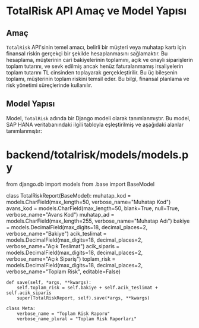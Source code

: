 # TotalRisk API Amaç ve Model Yapısı

## Amaç

`TotalRisk` API'sinin temel amacı, belirli bir müşteri veya muhatap kartı için finansal riskin gerçekçi bir şekilde hesaplanmasını sağlamaktır. Bu hesaplama, müşterinin cari bakiyelerinin toplamını, açık ve onaylı siparişlerin toplam tutarını, ve sevk edilmiş ancak henüz faturalanmamış irsaliyelerin toplam tutarını TL cinsinden toplayarak gerçekleştirilir. Bu üç bileşenin toplamı, müşterinin toplam riskini temsil eder. Bu bilgi, finansal planlama ve risk yönetimi süreçlerinde kullanılır.

## Model Yapısı

Model, `TotalRisk` adında bir Django modeli olarak tanımlanmıştır. Bu model, SAP HANA veritabanındaki ilgili tabloyla eşleştirilmiş ve aşağıdaki alanlar tanımlanmıştır:

# backend/totalrisk/models/models.py
from django.db import models
from .base import BaseModel

class TotalRiskReport(BaseModel):
    muhatap_kod = models.CharField(max_length=50, verbose_name="Muhatap Kod")
    avans_kod = models.CharField(max_length=50, blank=True, null=True, verbose_name="Avans Kod")
    muhatap_ad = models.CharField(max_length=255, verbose_name="Muhatap Adı")
    bakiye = models.DecimalField(max_digits=18, decimal_places=2, verbose_name="Bakiye")
    acik_teslimat = models.DecimalField(max_digits=18, decimal_places=2, verbose_name="Açık Teslimat")
    acik_siparis = models.DecimalField(max_digits=18, decimal_places=2, verbose_name="Açık Sipariş")
    toplam_risk = models.DecimalField(max_digits=18, decimal_places=2, verbose_name="Toplam Risk", editable=False)

    def save(self, *args, **kwargs):
        self.toplam_risk = self.bakiye + self.acik_teslimat + self.acik_siparis
        super(TotalRiskReport, self).save(*args, **kwargs)

    class Meta:
        verbose_name = "Toplam Risk Raporu"
        verbose_name_plural = "Toplam Risk Raporları"
```

